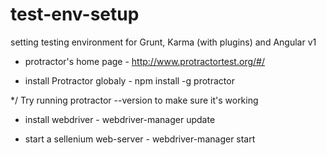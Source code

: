 # test-env-setup
setting testing environment for Grunt, Karma (with plugins) and Angular v1

* protractor's home page -
http://www.protractortest.org/#/

* install Protractor globaly -
npm install -g protractor

*/ Try running protractor --version to make sure it's working 


* install webdriver -
webdriver-manager update


* start a sellenium web-server -
webdriver-manager start
